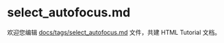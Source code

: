 select_autofocus.md
===

欢迎您编辑 <a target="__blank" href="https://github.com/jaywcjlove/html-tutorial/blob/master/docs/tags/select_autofocus.md">docs/tags/select_autofocus.md</a> 文件，共建 HTML Tutorial 文档。